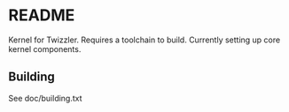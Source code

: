 # README #

Kernel for Twizzler. Requires a toolchain to build. Currently setting up core kernel components.

Building
--------

See doc/building.txt

